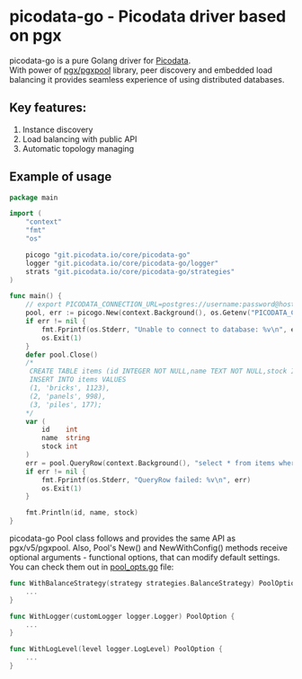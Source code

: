 # picodata-go - Picodata driver based on pgx

picodata-go is a pure Golang driver for [Picodata](https://git.picodata.io/core/picodata).  
With power of [pgx/pgxpool](https://github.com/jackc/pgx) library, peer discovery and embedded load balancing
it provides seamless experience of using distributed databases.

## Key features:

1. Instance discovery
2. Load balancing with public API
3. Automatic topology managing

## Example of usage

```go
package main

import (
	"context"
	"fmt"
	"os"

	picogo "git.picodata.io/core/picodata-go"
	logger "git.picodata.io/core/picodata-go/logger"
	strats "git.picodata.io/core/picodata-go/strategies"
)

func main() {
	// export PICODATA_CONNECTION_URL=postgres://username:password@host:port
	pool, err := picogo.New(context.Background(), os.Getenv("PICODATA_CONNECTION_URL"), picogo.WithBalanceStrategy(strats.NewRoundRobinStrategy()), picogo.WithLogLevel(logger.LevelError))
	if err != nil {
		fmt.Fprintf(os.Stderr, "Unable to connect to database: %v\n", err)
		os.Exit(1)
	}
	defer pool.Close()
	/*
	 CREATE TABLE items (id INTEGER NOT NULL,name TEXT NOT NULL,stock INTEGER,PRIMARY KEY (id)) USING memtx DISTRIBUTED BY (id) OPTION (TIMEOUT = 3.0);
	 INSERT INTO items VALUES
	 (1, 'bricks', 1123),
	 (2, 'panels', 998),
	 (3, 'piles', 177);
	*/
	var (
		id    int
		name  string
		stock int
	)
	err = pool.QueryRow(context.Background(), "select * from items where id=$1", 2).Scan(&id, &name, &stock)
	if err != nil {
		fmt.Fprintf(os.Stderr, "QueryRow failed: %v\n", err)
		os.Exit(1)
	}

	fmt.Println(id, name, stock)
}
```

picodata-go Pool class follows and provides the same API as pgx/v5/pgxpool. Also, Pool's New() and NewWithConfig() methods receive optional arguments - functional options,
that can modify default settings. You can check them out in [pool_opts.go](./pool_opts.go) file:

```go
func WithBalanceStrategy(strategy strategies.BalanceStrategy) PoolOption {
	...
}

func WithLogger(customLogger logger.Logger) PoolOption {
	...
}

func WithLogLevel(level logger.LogLevel) PoolOption {
	...
}
```

